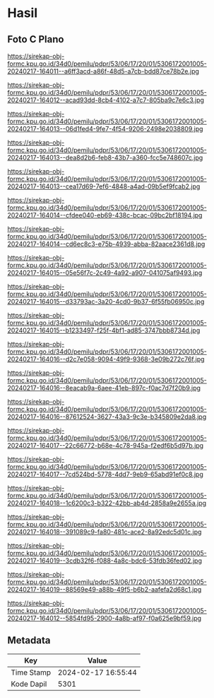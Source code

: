 # Hasil

## Foto C Plano

https://sirekap-obj-formc.kpu.go.id/34d0/pemilu/pdpr/53/06/17/20/01/5306172001005-20240217-164011--a6ff3acd-a86f-48d5-a7cb-bdd87ce78b2e.jpg

https://sirekap-obj-formc.kpu.go.id/34d0/pemilu/pdpr/53/06/17/20/01/5306172001005-20240217-164012--acad93dd-8cb4-4102-a7c7-805ba9c7e6c3.jpg

https://sirekap-obj-formc.kpu.go.id/34d0/pemilu/pdpr/53/06/17/20/01/5306172001005-20240217-164013--06d1fed4-9fe7-4f54-9206-2498e2038809.jpg

https://sirekap-obj-formc.kpu.go.id/34d0/pemilu/pdpr/53/06/17/20/01/5306172001005-20240217-164013--dea8d2b6-feb8-43b7-a360-fcc5e748607c.jpg

https://sirekap-obj-formc.kpu.go.id/34d0/pemilu/pdpr/53/06/17/20/01/5306172001005-20240217-164013--cea17d69-7ef6-4848-a4ad-09b5ef9fcab2.jpg

https://sirekap-obj-formc.kpu.go.id/34d0/pemilu/pdpr/53/06/17/20/01/5306172001005-20240217-164014--cfdee040-eb69-438c-bcac-09bc2bf18194.jpg

https://sirekap-obj-formc.kpu.go.id/34d0/pemilu/pdpr/53/06/17/20/01/5306172001005-20240217-164014--cd6ec8c3-e75b-4939-abba-82aace2361d8.jpg

https://sirekap-obj-formc.kpu.go.id/34d0/pemilu/pdpr/53/06/17/20/01/5306172001005-20240217-164015--05e56f7c-2c49-4a92-a907-041075af9493.jpg

https://sirekap-obj-formc.kpu.go.id/34d0/pemilu/pdpr/53/06/17/20/01/5306172001005-20240217-164015--d33793ac-3a20-4cd0-9b37-6f55fb06950c.jpg

https://sirekap-obj-formc.kpu.go.id/34d0/pemilu/pdpr/53/06/17/20/01/5306172001005-20240217-164015--b1233497-f25f-4bf1-ad85-3747bbb8734d.jpg

https://sirekap-obj-formc.kpu.go.id/34d0/pemilu/pdpr/53/06/17/20/01/5306172001005-20240217-164016--d2c7e058-9094-49f9-9368-3e09b272c76f.jpg

https://sirekap-obj-formc.kpu.go.id/34d0/pemilu/pdpr/53/06/17/20/01/5306172001005-20240217-164016--8eacab9a-6aee-41eb-897c-f0ac7d7f20b9.jpg

https://sirekap-obj-formc.kpu.go.id/34d0/pemilu/pdpr/53/06/17/20/01/5306172001005-20240217-164016--87612524-3627-43a3-9c3e-b345809e2da8.jpg

https://sirekap-obj-formc.kpu.go.id/34d0/pemilu/pdpr/53/06/17/20/01/5306172001005-20240217-164017--22c66772-b68e-4c78-945a-f2edf6b5d97b.jpg

https://sirekap-obj-formc.kpu.go.id/34d0/pemilu/pdpr/53/06/17/20/01/5306172001005-20240217-164017--7cd524bd-5778-4dd7-9eb9-65abd91ef0c8.jpg

https://sirekap-obj-formc.kpu.go.id/34d0/pemilu/pdpr/53/06/17/20/01/5306172001005-20240217-164018--1c6200c3-b322-42bb-ab4d-2858a9e2655a.jpg

https://sirekap-obj-formc.kpu.go.id/34d0/pemilu/pdpr/53/06/17/20/01/5306172001005-20240217-164018--391089c9-fa80-481c-ace2-8a92edc5d01c.jpg

https://sirekap-obj-formc.kpu.go.id/34d0/pemilu/pdpr/53/06/17/20/01/5306172001005-20240217-164019--3cdb32f6-f088-4a8c-bdc6-53fdb36fed02.jpg

https://sirekap-obj-formc.kpu.go.id/34d0/pemilu/pdpr/53/06/17/20/01/5306172001005-20240217-164019--88569e49-a88b-49f5-b6b2-aafefa2d68c1.jpg

https://sirekap-obj-formc.kpu.go.id/34d0/pemilu/pdpr/53/06/17/20/01/5306172001005-20240217-164012--5854fd95-2900-4a8b-af97-f0a625e9bf59.jpg


## Metadata

| Key        | Value               |
| ---------- | ------------------- |
| Time Stamp | 2024-02-17 16:55:44 |
| Kode Dapil | 5301                |



